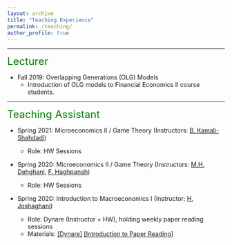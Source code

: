 ```yaml
---
layout: archive
title: "Teaching Experience"
permalink: /teaching/
author_profile: true
---
```


---
<font size="5" color="green">Lecturer</font>

- Fall 2019: Overlapping Generations (OLG) Models
	- Introduction of OLG models to Financial Economics II course students.

---
<font size="5" color="green">Teaching Assistant</font>

- Spring 2021: Microeconomics II / Game Theory (Instructors: [B. Kamali-Shahdadi](https://teias.institute/~kamali/)) 
	- Role: HW Sessions


- Spring 2020: Microeconomics II / Game Theory (Instructors: [M.H. Dehghani](https://sites.google.com/site/mhdehghani/), [F. Haghpanah](https://teias.institute/people/faculty/econ/farshad-hagh-panah/)) 
	- Role: HW Sessions


- Spring 2020: Introduction to Macroeconomics I
  (Instructor: [H. Joshaghani](https://teias.institute/~joshaghani/))
	- Role: Dynare (Instructor + HW), holding weekly paper reading sessions
	- Materials: [[Dynare]](https://peymanshahidi.github.io/codes/) [[Introduction to Paper Reading]](http://peymanshahidi.github.io/files/Presentation_and_Summarizing_Guidelines2020.pdf)

